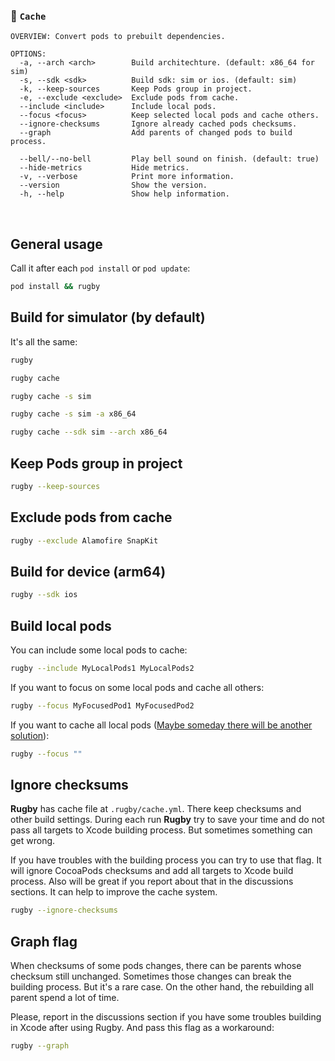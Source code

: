 
### 🏈 `Cache`

```
OVERVIEW: Convert pods to prebuilt dependencies.

OPTIONS:
  -a, --arch <arch>        Build architechture. (default: x86_64 for sim)
  -s, --sdk <sdk>          Build sdk: sim or ios. (default: sim)
  -k, --keep-sources       Keep Pods group in project.
  -e, --exclude <exclude>  Exclude pods from cache.
  --include <include>      Include local pods.
  --focus <focus>          Keep selected local pods and cache others.
  --ignore-checksums       Ignore already cached pods checksums.
  --graph                  Add parents of changed pods to build process.
                            
  --bell/--no-bell         Play bell sound on finish. (default: true)
  --hide-metrics           Hide metrics.
  -v, --verbose            Print more information.
  --version                Show the version.
  -h, --help               Show help information.
```

<br>

## General usage

Call it after each `pod install` or `pod update`:
```bash
pod install && rugby
```

## Build for simulator (by default)

It's all the same:

```bash
rugby
```

```bash
rugby cache
```

```bash
rugby cache -s sim
```

```bash
rugby cache -s sim -a x86_64
```

```bash
rugby cache --sdk sim --arch x86_64
```

## Keep Pods group in project

```bash
rugby --keep-sources
```

## Exclude pods from cache

```bash
rugby --exclude Alamofire SnapKit
```

## Build for device (arm64)

```bash
rugby --sdk ios
```

## Build local pods

You can include some local pods to cache:

```bash
rugby --include MyLocalPods1 MyLocalPods2
```

If you want to focus on some local pods and cache all others:

```bash
rugby --focus MyFocusedPod1 MyFocusedPod2
```

If you want to cache all local pods ([Maybe someday there will be another solution](https://github.com/apple/swift-argument-parser/pull/317)):

```bash
rugby --focus ""
```

## Ignore checksums

**Rugby** has cache file at `.rugby/cache.yml`. There keep checksums and other build settings. During each run **Rugby** try to save your time and do not pass all targets to Xcode building process. But sometimes something can get wrong. 

If you have troubles with the building process you can try to use that flag. It will ignore CocoaPods checksums and add all targets to Xcode build process. Also will be great if you report about that in the discussions sections. It can help to improve the cache system.

```bash
rugby --ignore-checksums
```

## Graph flag

When checksums of some pods changes, there can be parents whose checksum still unchanged. Sometimes those changes can break the building process. But it's a rare case. On the other hand, the rebuilding all parent spend a lot of time.

Please, report in the discussions section if you have some troubles building in Xcode after using Rugby. And pass this flag as a workaround:

```bash
rugby --graph
```
